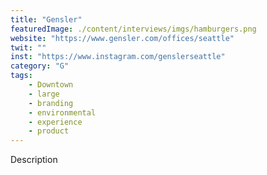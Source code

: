 ```yaml
---
title: "Gensler"
featuredImage: ./content/interviews/imgs/hamburgers.png
website: "https://www.gensler.com/offices/seattle"
twit: ""
inst: "https://www.instagram.com/genslerseattle"
category: "G"
tags:
    - Downtown
    - large
    - branding
    - environmental
    - experience
    - product
---
```


Description
